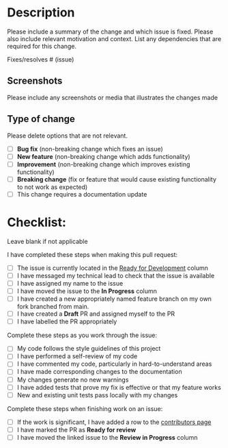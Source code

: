 # Description

Please include a summary of the change and which issue is fixed. Please also include relevant motivation and context. List any dependencies that are required for this change.

Fixes/resolves # (issue)

## Screenshots
Please include any screenshots or media that illustrates the changes made

## Type of change
Please delete options that are not relevant.

- [ ] **Bug fix** (non-breaking change which fixes an issue)
- [ ] **New feature** (non-breaking change which adds functionality)
- [ ] **Improvement** (non-breaking change which improves existing functionality)
- [ ] **Breaking change** (fix or feature that would cause existing functionality to not work as expected)
- [ ] This change requires a documentation update

# Checklist:
Leave blank if not applicable

I have completed these steps when making this pull request:
- [ ] The issue is currently located in the [Ready for Development](https://github.com/701-T4/platform/projects/1#column-17919789) column
- [ ] I have messaged my technical lead to check that the issue is available
- [ ] I have assigned my name to the issue
- [ ] I have moved the issue to the **In Progress** column
- [ ] I have created a new appropriately named feature branch on my own fork branched from main.
- [ ] I have created a **Draft** PR and assigned myself to the PR
- [ ] I have labelled the PR appropriately

Complete these steps as you work through the issue:
- [ ] My code follows the style guidelines of this project
- [ ] I have performed a self-review of my code
- [ ] I have commented my code, particularly in hard-to-understand areas
- [ ] I have made corresponding changes to the documentation
- [ ] My changes generate no new warnings
- [ ] I have added tests that prove my fix is effective or that my feature works
- [ ] New and existing unit tests pass locally with my changes

Complete these steps when finishing work on an issue:
- [ ] If the work is significant, I have added a row to the [contributors page](https://github.com/701-T4/platform/wiki/Contributors)
- [ ] I have marked the PR as **Ready for review**
- [ ] I have moved the linked issue to the **Review in Progress** column